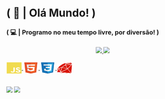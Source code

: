 # ( 👋 | Olá Mundo! )

<h3>( 💻 | Programo no meu tempo livre, por diversão! )<h3/>

<div align="center">
  <a href="https://github.com/Spyei">
  <img height="180em" src="https://github-readme-stats.vercel.app/api?username=Spyei&show_icons=true&theme=dracula&include_all_commits=true&count_private=true"/>
  <img height="180em" src="https://github-readme-stats.vercel.app/api/top-langs/?username=Spyei&layout=compact&hide=shell,nix&theme=dracula"/>
</div>

<div style="display: inline_block"><br>
  <img align="center"  height="30" width="40" src="https://raw.githubusercontent.com/devicons/devicon/master/icons/javascript/javascript-plain.svg">
  <img align="center"  height="30" width="40" src="https://raw.githubusercontent.com/devicons/devicon/master/icons/html5/html5-original.svg">
  <img align="center"  height="30" width="40" src="https://raw.githubusercontent.com/devicons/devicon/master/icons/css3/css3-original.svg">
  <img align="center" height="30" width="40" src="https://github.com/devicons/devicon/blob/master/icons/ruby/ruby-plain.svg">
</div> 

##

<a href="https://www.youtube.com/channel/UCvraKRNzDL2oKxtMitw3cBw"><img src="https://img.shields.io/badge/YouTube-FF0000?style=for-the-badge&logo=youtube&logoColor=white"></a>
<a href="https://discord.com/users/955095844275781693"><img src="https://img.shields.io/badge/Discord-7289DA?style=for-the-badge&logo=discord&logoColor=white"></a> 
